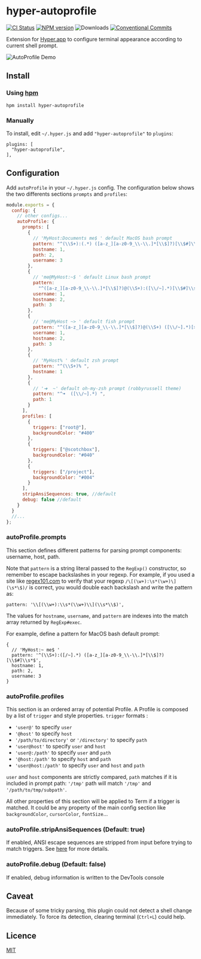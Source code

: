 # hyper-autoprofile

[![CI Status](https://circleci.com/gh/chabou/hyper-autoprofile.svg?style=shield)](https://circleci.com/gh/chabou/hyper-autoprofile)
[![NPM version](https://badge.fury.io/js/hyper-autoprofile.svg)](https://www.npmjs.com/package/hyper-autoprofile)
![Downloads](https://img.shields.io/npm/dm/hyper-autoprofile.svg?style=flat)
[![Conventional Commits](https://img.shields.io/badge/Conventional%20Commits-1.0.0-yellow.svg)](https://conventionalcommits.org)

Extension for [Hyper.app](https://hyper.is) to configure terminal appearance according to current shell prompt.

![AutoProfile Demo](https://cloud.githubusercontent.com/assets/4137761/21533214/9028bf06-cd58-11e6-9086-2546a7f5563b.gif)

## Install

### Using [hpm](https://github.com/zeit/hpm)

```
hpm install hyper-autoprofile
```

### Manually

To install, edit `~/.hyper.js` and add `"hyper-autoprofile"` to `plugins`:

```
plugins: [
  "hyper-autoprofile",
],
```

## Configuration

Add `autoProfile` in your `~/.hyper.js` config.
The configuration below shows the two differents sections `prompts` and `profiles`:

```js
module.exports = {
  config: {
    // other configs...
    autoProfile: {
      prompts: [
        {
          // 'MyHost:Documents me$ ' default MacOS bash prompt
          pattern: "^(\\S+):(.*) ([a-z_][a-z0-9_\\-\\.]*[\\$]?)[\\$#]\\s*$",
          hostname: 1,
          path: 2,
          username: 3
        },
        {
          // 'me@MyHost:~$ ' default Linux bash prompt
          pattern:
            "^([a-z_][a-z0-9_\\-\\.]*[\\$]?)@(\\S+):([\\/~].*)[\\$#]\\s*$",
          username: 1,
          hostname: 2,
          path: 3
        },
        {
          // 'me@MyHost ~> ' default fish prompt
          pattern: "^([a-z_][a-z0-9_\\-\\.]*[\\$]?)@(\\S+) ([\\/~].*)[>#]\\s*",
          username: 1,
          hostname: 2,
          path: 3
        },
        {
          // 'MyHost% ' default zsh prompt
          pattern: "^(\\S+)% ",
          hostname: 1
        },
        {
          // '➜  ~' default oh-my-zsh prompt (robbyrussell theme)
          pattern: "^➜  ([\\/~].*) ",
          path: 1
        }
      ],
      profiles: [
        {
          triggers: ["root@"],
          backgroundColor: "#400"
        },
        {
          triggers: ["@scotchbox"],
          backgroundColor: "#040"
        },
        {
          triggers: ["/project"],
          backgroundColor: "#004"
        }
      ],
      stripAnsiSequences: true, //default
      debug: false //default
    }
  }
  //...
};
```

### autoProfile.prompts

This section defines different patterns for parsing prompt components: username, host, path.

Note that `pattern` is a string literal passed to the `RegExp()`
constructor, so remember to escape backslashes in your regexp. For
example, if you used a site like [regex101.com](https://regex101.com)
to verify that your regexp `/\[(\w+):\s*(\w+)\](\s*\$)/` is correct,
you would double each backslash and write the pattern as:

```
pattern: '\\[(\\w+):\\s*(\\w+)\\](\\s*\\$)',
```
The values for `hostname`, `username`, and `pattern` are indexes into the match array returned by `RegExp#exec`.

For example, define a pattern for MacOS bash default prompt:

```
{
  // 'MyHost:~ me$ '
  pattern: '^(\\S+):([/~].*) ([a-z_][a-z0-9_\\-\\.]*[\\$]?)[\\$#]\\s*$',
  hostname: 1,
  path: 2,
  username: 3
}
```

### autoProfile.profiles

This section is an ordered array of potential Profile. A Profile is composed by a list of `trigger` and style properties.
`trigger` formats :

* `'user@'` to specify `user`
* `'@host'` to specify `host`
* `'/path/to/directory'` or `'/directory'` to specify `path`
* `'user@host'` to specify `user` and `host`
* `'user@:/path'` to specify `user` and `path`
* `'@host:/path'` to specify `host` and `path`
* `'user@host:/path'` to specify `user` and `host` and `path`

`user` and `host` components are strictly compared, `path` matches if it is included in prompt path: `'/tmp'` path will match `'/tmp'` and `'/path/to/tmp/subpath'`.

All other properties of this section will be applied to Term if a trigger is matched. It could be any property of the main config section like `backgroundColor`, `cursorColor`, `fontSize`...

### autoProfile.stripAnsiSequences (Default: true)

If enabled, ANSI escape sequences are stripped from input before trying to match triggers.
See [here](http://ascii-table.com/ansi-escape-sequences-vt-100.php) for more details.

### autoProfile.debug (Default: false)

If enabled, debug information is written to the DevTools console

## Caveat

Because of some tricky parsing, this plugin could not detect a shell change immediately. To force its detection, clearing terminal (`Ctrl+L`) could help.

## Licence

[MIT](LICENSE.md)
